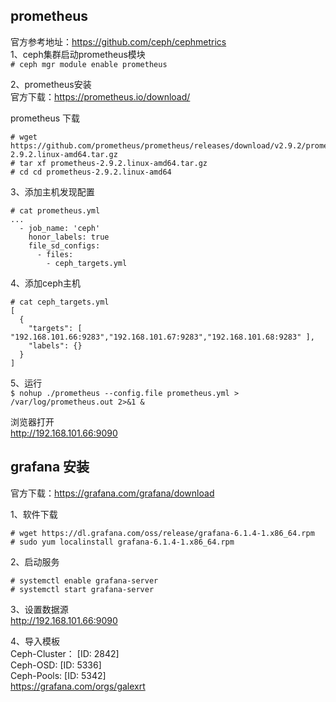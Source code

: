 prometheus
---
官方参考地址：https://github.com/ceph/cephmetrics  
1、ceph集群启动prometheus模块  
``` # ceph mgr module enable prometheus ```  

2、prometheus安装  
官方下载：https://prometheus.io/download/  

prometheus 下载  
```
# wget https://github.com/prometheus/prometheus/releases/download/v2.9.2/prometheus-2.9.2.linux-amd64.tar.gz
# tar xf prometheus-2.9.2.linux-amd64.tar.gz
# cd cd prometheus-2.9.2.linux-amd64
```  

3、添加主机发现配置
```
# cat prometheus.yml
...
  - job_name: 'ceph'
    honor_labels: true
    file_sd_configs:
      - files:
        - ceph_targets.yml
```  

4、添加ceph主机
```
# cat ceph_targets.yml
[
  {
    "targets": [ "192.168.101.66:9283","192.168.101.67:9283","192.168.101.68:9283" ],
    "labels": {}
  }
]
```  

5、运行  
``` $ nohup ./prometheus --config.file prometheus.yml > /var/log/prometheus.out 2>&1 & ```  

浏览器打开  
http://192.168.101.66:9090  

grafana 安装  
---
官方下载：https://grafana.com/grafana/download  

1、软件下载  
```
# wget https://dl.grafana.com/oss/release/grafana-6.1.4-1.x86_64.rpm
# sudo yum localinstall grafana-6.1.4-1.x86_64.rpm
```  

2、启动服务  
```
# systemctl enable grafana-server
# systemctl start grafana-server
```  

3、设置数据源  
http://192.168.101.66:9090  

4、导入模板  
Ceph-Cluster： [ID: 2842]  
Ceph-OSD: [ID: 5336]  
Ceph-Pools: [ID: 5342]  
https://grafana.com/orgs/galexrt  
